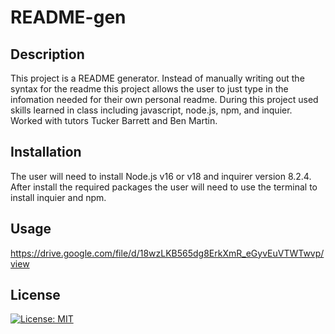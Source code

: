 # README-gen


## Description
This project is a README generator. Instead of manually writing out the syntax for the readme this project allows the user to just type in the infomation needed for their own personal readme. During this project used skills learned in class including javascript, node.js, npm, and inquier. Worked with tutors Tucker Barrett and Ben Martin. 

## Installation
The user will need to install Node.js v16 or v18 and inquirer version 8.2.4. After install the required packages the user will need to use the terminal to install inquier and npm.

## Usage 

https://drive.google.com/file/d/18wzLKB565dg8ErkXmR_eGyvEuVTWTwvp/view



## License
[![License: MIT](https://img.shields.io/badge/License-MIT-yellow.svg)](https://opensource.org/licenses/MIT)
